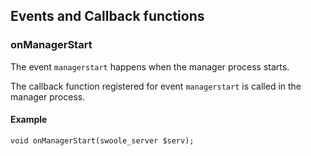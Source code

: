 ## Events and Callback functions 

### onManagerStart

The event `managerstart` happens when the manager process starts.

The callback function registered for event `managerstart` is called in the manager process.

#### Example

```
void onManagerStart(swoole_server $serv);
```
